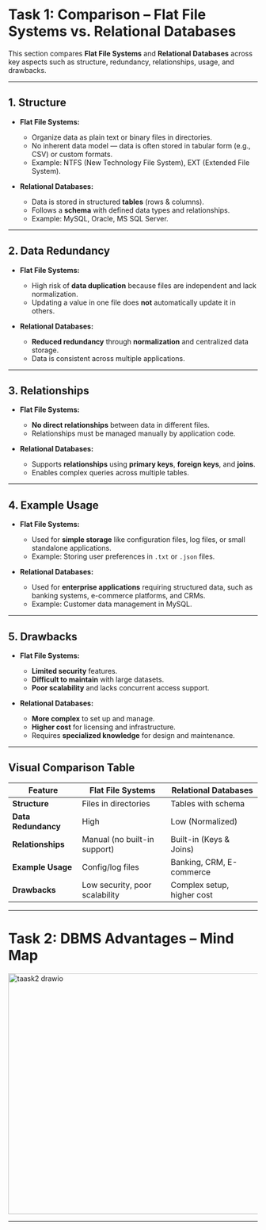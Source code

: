 # Task 1: Comparison – Flat File Systems vs. Relational Databases  

This section compares **Flat File Systems** and **Relational Databases** across key aspects such as structure, redundancy, relationships, usage, and drawbacks.

---

## 1. Structure  
- **Flat File Systems:**  
  - Organize data as plain text or binary files in directories.  
  - No inherent data model — data is often stored in tabular form (e.g., CSV) or custom formats.  
  - Example: NTFS (New Technology File System), EXT (Extended File System).  

- **Relational Databases:**  
  - Data is stored in structured **tables** (rows & columns).  
  - Follows a **schema** with defined data types and relationships.  
  - Example: MySQL, Oracle, MS SQL Server.  

---

## 2. Data Redundancy  
- **Flat File Systems:**  
  - High risk of **data duplication** because files are independent and lack normalization.  
  - Updating a value in one file does **not** automatically update it in others.  

- **Relational Databases:**  
  - **Reduced redundancy** through **normalization** and centralized data storage.  
  - Data is consistent across multiple applications.  

---

## 3. Relationships  
- **Flat File Systems:**  
  - **No direct relationships** between data in different files.  
  - Relationships must be managed manually by application code.  

- **Relational Databases:**  
  - Supports **relationships** using **primary keys**, **foreign keys**, and **joins**.  
  - Enables complex queries across multiple tables.  

---

## 4. Example Usage  
- **Flat File Systems:**  
  - Used for **simple storage** like configuration files, log files, or small standalone applications.  
  - Example: Storing user preferences in `.txt` or `.json` files.  

- **Relational Databases:**  
  - Used for **enterprise applications** requiring structured data, such as banking systems, e-commerce platforms, and CRMs.  
  - Example: Customer data management in MySQL.  

---

## 5. Drawbacks  
- **Flat File Systems:**  
  - **Limited security** features.  
  - **Difficult to maintain** with large datasets.  
  - **Poor scalability** and lacks concurrent access support.  

- **Relational Databases:**  
  - **More complex** to set up and manage.  
  - **Higher cost** for licensing and infrastructure.  
  - Requires **specialized knowledge** for design and maintenance.  

---

## Visual Comparison Table

| Feature              | Flat File Systems                  | Relational Databases              |
|----------------------|-----------------------------------|-----------------------------------|
| **Structure**        | Files in directories              | Tables with schema               |
| **Data Redundancy**  | High                              | Low (Normalized)                 |
| **Relationships**    | Manual (no built-in support)      | Built-in (Keys & Joins)          |
| **Example Usage**    | Config/log files                  | Banking, CRM, E-commerce         |
| **Drawbacks**        | Low security, poor scalability    | Complex setup, higher cost       |

---

# Task 2: DBMS Advantages – Mind Map

<img width="812" height="486" alt="taask2 drawio" src="https://github.com/user-attachments/assets/f507e60b-6662-47ff-a868-93899a29104f" />

---

